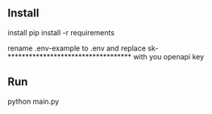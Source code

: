 ## Install
install pip install -r requirements

rename .env-example to .env and replace sk-*********************************** with you openapi key

## Run
python main.py
